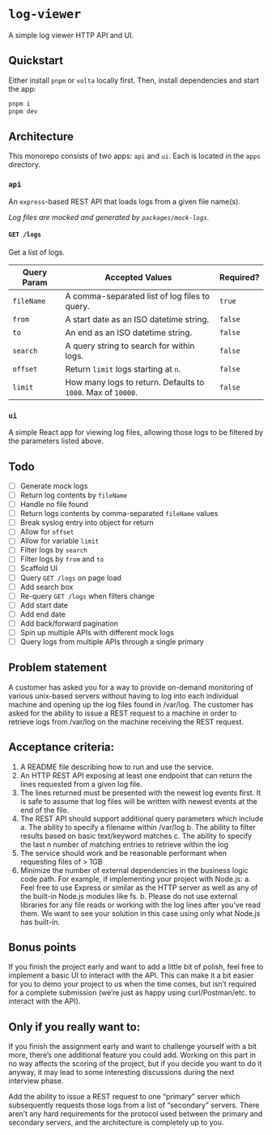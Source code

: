 # `log-viewer`

A simple log viewer HTTP API and UI.

## Quickstart

Either install `pnpm` or `volta` locally first. Then, install dependencies and start the app:

```sh
pnpm i
pnpm dev
```

## Architecture

This monorepo consists of two apps: `api` and `ui`. Each is located in the `apps` directory.

### `api`

An `express`-based REST API that loads logs from a given file name(s).

_Log files are mocked and generated by `packages/mock-logs`._

#### `GET /logs`

Get a list of logs.

| Query Param | Accepted Values                                              | Required? |
| ----------- | ------------------------------------------------------------ | --------- |
| `fileName`  | A comma-separated list of log files to query.                | `true`    |
| `from`      | A start date as an ISO datetime string.                      | `false`   |
| `to`        | An end as an ISO datetime string.                            | `false`   |
| `search`    | A query string to search for within logs.                    | `false`   |
| `offset`    | Return `limit` logs starting at `n`.                         | `false`   |
| `limit`     | How many logs to return. Defaults to `1000`. Max of `10000`. | `false`   |

### `ui`

A simple React app for viewing log files, allowing those logs to be filtered by the parameters listed above.

## Todo

- [ ] Generate mock logs
- [ ] Return log contents by `fileName`
- [ ] Handle no file found
- [ ] Return logs contents by comma-separated `fileName` values
- [ ] Break syslog entry into object for return
- [ ] Allow for `offset`
- [ ] Allow for variable `limit`
- [ ] Filter logs by `search`
- [ ] Filter logs by `from` and `to`
- [ ] Scaffold UI
- [ ] Query `GET /logs` on page load
- [ ] Add search box
- [ ] Re-query `GET /logs` when filters change
- [ ] Add start date
- [ ] Add end date
- [ ] Add back/forward pagination
- [ ] Spin up multiple APIs with different mock logs
- [ ] Query logs from multiple APIs through a single primary

## Problem statement

A customer has asked you for a way to provide on-demand monitoring of various unix-based servers without having to log into each individual machine and opening up the log files found in /var/log. The customer has asked for the ability to issue a REST request to a machine in order to retrieve logs from /var/log on the machine receiving the REST request.

## Acceptance criteria:

1. A README file describing how to run and use the service.
2. An HTTP REST API exposing at least one endpoint that can return the lines
   requested from a given log file.
3. The lines returned must be presented with the newest log events first. It is safe to
   assume that log files will be written with newest events at the end of the file.
4. The REST API should support additional query parameters which include
   a. The ability to specify a filename within /var/log
   b. The ability to filter results based on basic text/keyword matches
   c. The ability to specify the last n number of matching entries to retrieve
   within the log
5. The service should work and be reasonable performant when requesting files of
   \> 1GB
6. Minimize the number of external dependencies in the business logic code path. For example, if implementing your project with Node.js:
   a. Feel free to use Express or similar as the HTTP server as well as any of the built-in Node.js modules like fs.
   b. Please do not use external libraries for any file reads or working with the log lines after you’ve read them. We want to see your solution in this case using only what Node.js has built-in.

## Bonus points

If you finish the project early and want to add a little bit of polish, feel free to implement a basic UI to interact with the API. This can make it a bit easier for you to demo your project to us when the time comes, but isn’t required for a complete submission (we’re just as happy using curl/Postman/etc. to interact with the API).

## Only if you really want to:

If you finish the assignment early and want to challenge yourself with a bit more, there’s one additional feature you could add. Working on this part in no way affects the scoring of the project, but if you decide you want to do it anyway, it may lead to some interesting discussions during the next interview phase.

Add the ability to issue a REST request to one “primary” server which subsequently requests those logs from a list of “secondary” servers. There aren’t any hard requirements for the protocol used between the primary and secondary servers, and the architecture is completely up to you.
